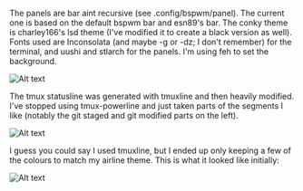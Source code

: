 The panels are bar aint recursive (see .config/bspwm/panel). The current one is based on the default bspwm bar and esn89's bar.
The conky theme is charley166's lsd theme (I've modified it to create a black version as well).
Fonts used are Inconsolata (and maybe -g or -dz; I don't remember) for the terminal, and uushi and stlarch for the panels.
I'm using feh to set the background.

![Alt text](https://raw.github.com/angelic-sedition/dotfiles/master/aesthetics/clean.png "SCREENSHOT")

The tmux statusline was generated with tmuxline and then heavily modified. I've stopped using tmux-powerline and just taken parts of the segments I like (notably the git staged and git modified parts on the left).

![Alt text](https://raw.github.com/angelic-sedition/dotfiles/master/aesthetics/tmux_statusline.png "SCREENSHOT")

I guess you could say I used tmuxline, but I ended up only keeping a few of the colours to match my airline theme. This is what it looked like initially:

![Alt text](https://raw.github.com/angelic-sedition/dotfiles/master/aesthetics/tmuxline.png "SCREENSHOT")
